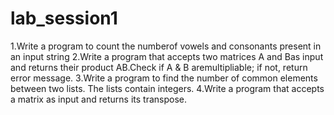 # lab_session1
 1.Write a program to count the numberof vowels and consonants present in an input string
 2.Write a program that accepts two matrices A and Bas input and returns their product AB.Check if A & B aremultipliable; if not, return error message.
 3.Write a program to find the number of common elements between two lists. The lists contain integers.
 4.Write a program that accepts a matrix as input and returns its transpose.
